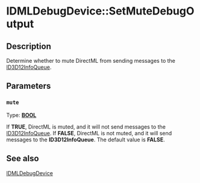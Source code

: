 # IDMLDebugDevice::SetMuteDebugOutput

## Description

Determine whether to mute DirectML from sending messages to the [ID3D12InfoQueue](https://learn.microsoft.com/windows/win32/api/d3d12sdklayers/nn-d3d12sdklayers-id3d12infoqueue).

## Parameters

### `mute`

Type: **[BOOL](https://learn.microsoft.com/windows/desktop/WinProg/windows-data-types)**

If **TRUE**, DirectML is muted, and it will not send messages to the [ID3D12InfoQueue](https://learn.microsoft.com/windows/win32/api/d3d12sdklayers/nn-d3d12sdklayers-id3d12infoqueue). If **FALSE**, DirectML is not muted, and it will send messages to the **ID3D12InfoQueue**. The default value is **FALSE**.

## See also

[IDMLDebugDevice](https://learn.microsoft.com/windows/win32/api/directml/nn-directml-idmldebugdevice)